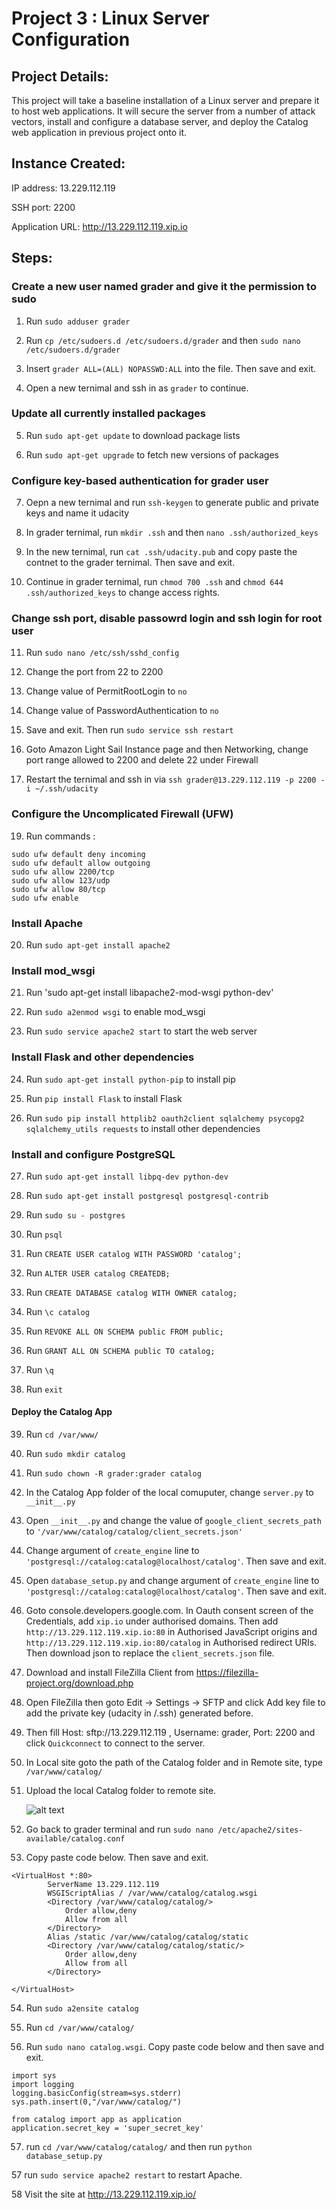 # Project 3 : Linux Server Configuration

## Project Details:

This project will take a baseline installation of a Linux server and prepare it to host web applications. It will secure the server from a number of attack vectors, install and configure a database server, and deploy the Catalog web application in previous project onto it.

## Instance Created:

IP address: 13.229.112.119

SSH port: 2200

Application URL: http://13.229.112.119.xip.io

## Steps:

### Create a new user named grader and give it the permission to sudo

1. Run `sudo adduser grader`

2. Run `cp /etc/sudoers.d /etc/sudoers.d/grader` and then `sudo nano /etc/sudoers.d/grader`

3. Insert `grader ALL=(ALL) NOPASSWD:ALL` into the file. Then save and exit.

4. Open a new ternimal and ssh in as `grader` to continue.

### Update all currently installed packages

5. Run `sudo apt-get update` to download package lists

6. Run `sudo apt-get upgrade` to fetch new versions of packages 

### Configure key-based authentication for grader user

7. Oepn a new ternimal and run `ssh-keygen` to generate public and private keys and name it udacity

8. In grader ternimal, run `mkdir .ssh` and then `nano .ssh/authorized_keys`

9. In the new ternimal, run `cat .ssh/udacity.pub` and copy paste the contnet to the grader ternimal. Then save and exit.

10. Continue in grader ternimal, run `chmod 700 .ssh` and `chmod 644 .ssh/authorized_keys` to change access rights.

### Change ssh port, disable passowrd login and ssh login for root user

11. Run `sudo nano /etc/ssh/sshd_config`

12. Change the port from 22 to 2200

13. Change value of PermitRootLogin to `no`

14. Change value of PasswordAuthentication to `no`

16. Save and exit. Then run `sudo service ssh restart`

17. Goto Amazon Light Sail Instance page and then Networking, change port range allowed to 2200 and delete 22 under Firewall

18. Restart the ternimal and ssh in via `ssh grader@13.229.112.119 -p 2200 -i ~/.ssh/udacity`

### Configure the Uncomplicated Firewall (UFW)

19. Run commands :

```
sudo ufw default deny incoming
sudo ufw default allow outgoing
sudo ufw allow 2200/tcp
sudo ufw allow 123/udp
sudo ufw allow 80/tcp
sudo ufw enable
```

### Install Apache

20. Run `sudo apt-get install apache2`

### Install mod_wsgi

21. Run 'sudo apt-get install libapache2-mod-wsgi python-dev'

22. Run `sudo a2enmod wsgi` to enable mod_wsgi

23. Run `sudo service apache2 start` to start the web server

### Install Flask and other dependencies

24. Run `sudo apt-get install python-pip` to install pip

25. Run `pip install Flask` to install Flask

26. Run `sudo pip install httplib2 oauth2client sqlalchemy psycopg2 sqlalchemy_utils requests` to install other dependencies

### Install and configure PostgreSQL

27. Run `sudo apt-get install libpq-dev python-dev`

28. Run `sudo apt-get install postgresql postgresql-contrib`

29. Run `sudo su - postgres`

30. Run `psql`

31. Run `CREATE USER catalog WITH PASSWORD 'catalog';`

32. Run `ALTER USER catalog CREATEDB;`

33. Run `CREATE DATABASE catalog WITH OWNER catalog;`

34. Run `\c catalog`

35. Run `REVOKE ALL ON SCHEMA public FROM public;`

36. Run `GRANT ALL ON SCHEMA public TO catalog;`

37. Run `\q`

38. Run `exit`

#### Deploy the Catalog App

39. Run `cd /var/www/`

40. Run `sudo mkdir catalog`

41. Run `sudo chown -R grader:grader catalog`

42. In the Catalog App folder of the local comuputer, change `server.py` to `__init__.py`

43. Open `__init__.py` and change the value of `google_client_secrets_path` to `'/var/www/catalog/catalog/client_secrets.json'`

44. Change argument of `create_engine` line to `'postgresql://catalog:catalog@localhost/catalog'`. Then save and exit.

45. Open `database_setup.py` and change argument of `create_engine` line to `'postgresql://catalog:catalog@localhost/catalog'`. Then save and exit.

46. Goto console.developers.google.com. In Oauth consent screen of the Credentials, add `xip.io` under authorised domains. Then add `http://13.229.112.119.xip.io:80` in Authorised JavaScript origins and `http://13.229.112.119.xip.io:80/catalog` in Authorised redirect URIs. Then download json to replace the `client_secrets.json` file.

47. Download and install FileZilla Client from https://filezilla-project.org/download.php

48. Open FileZilla then goto Edit -> Settings -> SFTP and click Add key file to add the private key (udacity in /.ssh) generated before.

49. Then fill Host: sftp://13.229.112.119 , Username: grader, Port: 2200 and click `Quickconnect` to connect to the server.

50. In Local site goto the path of the Catalog folder and in Remote site, type `/var/www/catalog/`

51. Upload the local Catalog folder to remote site. 
    
     ![alt text](https://github.com/kelvin84hk/FSND-Linux-Server-Configuration/blob/master/filezilla.jpg)

52. Go back to grader terminal and run `sudo nano /etc/apache2/sites-available/catalog.conf`

53. Copy paste code below. Then save and exit.

```
<VirtualHost *:80>
		ServerName 13.229.112.119
		WSGIScriptAlias / /var/www/catalog/catalog.wsgi
		<Directory /var/www/catalog/catalog/>
			Order allow,deny
			Allow from all
		</Directory>
		Alias /static /var/www/catalog/catalog/static
		<Directory /var/www/catalog/catalog/static/>
			Order allow,deny
			Allow from all
		</Directory>
		
</VirtualHost>
```

54. Run `sudo a2ensite catalog`

55. Run `cd /var/www/catalog/`

56. Run `sudo nano catalog.wsgi`. Copy paste code below and then save and exit.

```
import sys
import logging
logging.basicConfig(stream=sys.stderr)
sys.path.insert(0,"/var/www/catalog/")

from catalog import app as application
application.secret_key = 'super_secret_key'
```
57. run `cd /var/www/catalog/catalog/` and then run `python database_setup.py`

57 run `sudo service apache2 restart` to restart Apache.

58 Visit the site at http://13.229.112.119.xip.io/
